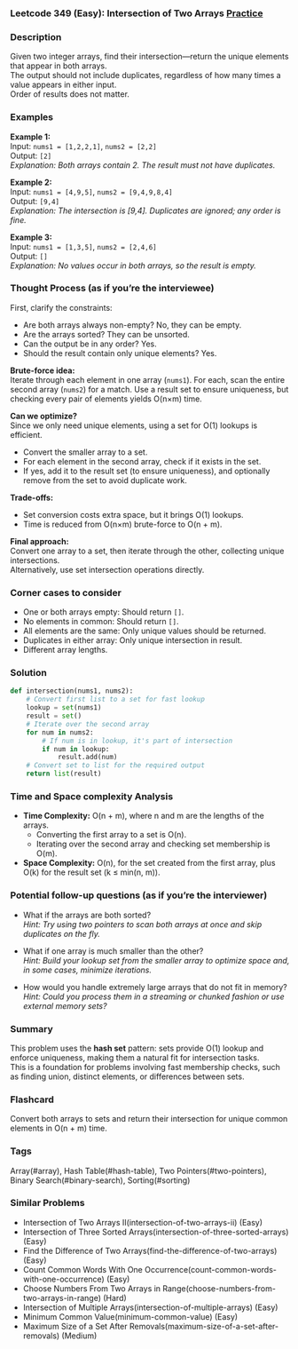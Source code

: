 ### Leetcode 349 (Easy): Intersection of Two Arrays [Practice](https://leetcode.com/problems/intersection-of-two-arrays)

### Description  
Given two integer arrays, find their intersection—return the unique elements that appear in both arrays.  
The output should not include duplicates, regardless of how many times a value appears in either input.  
Order of results does not matter.

### Examples  

**Example 1:**  
Input: `nums1 = [1,2,2,1]`, `nums2 = [2,2]`  
Output: `[2]`  
*Explanation: Both arrays contain 2. The result must not have duplicates.*

**Example 2:**  
Input: `nums1 = [4,9,5]`, `nums2 = [9,4,9,8,4]`  
Output: `[9,4]`  
*Explanation: The intersection is [9,4]. Duplicates are ignored; any order is fine.*

**Example 3:**  
Input: `nums1 = [1,3,5]`, `nums2 = [2,4,6]`  
Output: `[]`  
*Explanation: No values occur in both arrays, so the result is empty.*

### Thought Process (as if you’re the interviewee)  
First, clarify the constraints:
- Are both arrays always non-empty? No, they can be empty.
- Are the arrays sorted? They can be unsorted.
- Can the output be in any order? Yes.
- Should the result contain only unique elements? Yes.

**Brute-force idea:**  
Iterate through each element in one array (`nums1`). For each, scan the entire second array (`nums2`) for a match. Use a result set to ensure uniqueness, but checking every pair of elements yields O(n×m) time.

**Can we optimize?**  
Since we only need unique elements, using a set for O(1) lookups is efficient.  
- Convert the smaller array to a set.
- For each element in the second array, check if it exists in the set.
- If yes, add it to the result set (to ensure uniqueness), and optionally remove from the set to avoid duplicate work.

**Trade-offs:**  
- Set conversion costs extra space, but it brings O(1) lookups.
- Time is reduced from O(n×m) brute-force to O(n + m).

**Final approach:**  
Convert one array to a set, then iterate through the other, collecting unique intersections.  
Alternatively, use set intersection operations directly.

### Corner cases to consider  
- One or both arrays empty: Should return `[]`.
- No elements in common: Should return `[]`.
- All elements are the same: Only unique values should be returned.
- Duplicates in either array: Only unique intersection in result.
- Different array lengths.

### Solution

```python
def intersection(nums1, nums2):
    # Convert first list to a set for fast lookup
    lookup = set(nums1)
    result = set()
    # Iterate over the second array
    for num in nums2:
        # If num is in lookup, it's part of intersection
        if num in lookup:
            result.add(num)
    # Convert set to list for the required output
    return list(result)
```

### Time and Space complexity Analysis  

- **Time Complexity:** O(n + m), where n and m are the lengths of the arrays.  
  - Converting the first array to a set is O(n).
  - Iterating over the second array and checking set membership is O(m).
- **Space Complexity:** O(n), for the set created from the first array, plus O(k) for the result set (k ≤ min(n, m)).

### Potential follow-up questions (as if you’re the interviewer)  

- What if the arrays are both sorted?  
  *Hint: Try using two pointers to scan both arrays at once and skip duplicates on the fly.*

- What if one array is much smaller than the other?  
  *Hint: Build your lookup set from the smaller array to optimize space and, in some cases, minimize iterations.*

- How would you handle extremely large arrays that do not fit in memory?  
  *Hint: Could you process them in a streaming or chunked fashion or use external memory sets?*

### Summary  
This problem uses the **hash set** pattern: sets provide O(1) lookup and enforce uniqueness, making them a natural fit for intersection tasks.  
This is a foundation for problems involving fast membership checks, such as finding union, distinct elements, or differences between sets.


### Flashcard
Convert both arrays to sets and return their intersection for unique common elements in O(n + m) time.

### Tags
Array(#array), Hash Table(#hash-table), Two Pointers(#two-pointers), Binary Search(#binary-search), Sorting(#sorting)

### Similar Problems
- Intersection of Two Arrays II(intersection-of-two-arrays-ii) (Easy)
- Intersection of Three Sorted Arrays(intersection-of-three-sorted-arrays) (Easy)
- Find the Difference of Two Arrays(find-the-difference-of-two-arrays) (Easy)
- Count Common Words With One Occurrence(count-common-words-with-one-occurrence) (Easy)
- Choose Numbers From Two Arrays in Range(choose-numbers-from-two-arrays-in-range) (Hard)
- Intersection of Multiple Arrays(intersection-of-multiple-arrays) (Easy)
- Minimum Common Value(minimum-common-value) (Easy)
- Maximum Size of a Set After Removals(maximum-size-of-a-set-after-removals) (Medium)